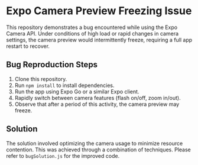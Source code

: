 # Expo Camera Preview Freezing Issue

This repository demonstrates a bug encountered while using the Expo Camera API. Under conditions of high load or rapid changes in camera settings, the camera preview would intermittently freeze, requiring a full app restart to recover. 

## Bug Reproduction Steps
1. Clone this repository.
2. Run `npm install` to install dependencies.
3. Run the app using Expo Go or a similar Expo client.
4. Rapidly switch between camera features (flash on/off, zoom in/out).
5. Observe that after a period of this activity, the camera preview may freeze.

## Solution
The solution involved optimizing the camera usage to minimize resource contention. This was achieved through a combination of techniques.  Please refer to `bugSolution.js` for the improved code.